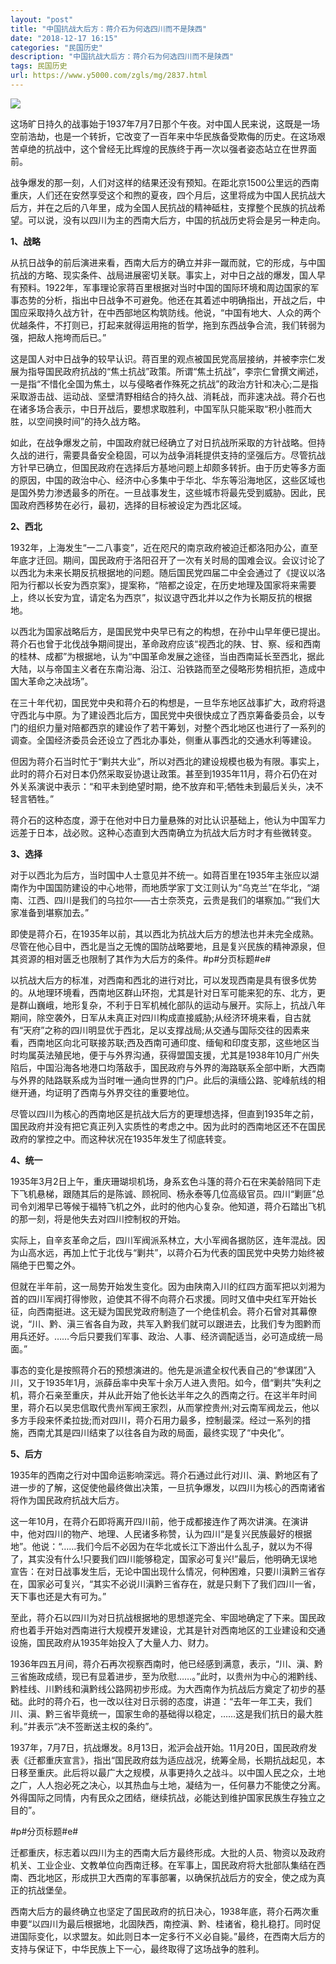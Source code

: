 ```yaml
---
layout: "post"
title: "中国抗战大后方：蒋介石为何选四川而不是陕西"
date: "2018-12-17 16:15"
categories: "民国历史"
description: "中国抗战大后方：蒋介石为何选四川而不是陕西"
tags: 民国历史
url: https://www.y5000.com/zgls/mg/2837.html
---
```






![](https://img.y5000.com/uploads/allimg/160618/4-16061P0034C02.jpg)

这场旷日持久的战事始于1937年7月7日那个午夜。对中国人民来说，这既是一场空前浩劫，也是一个转折，它改变了一百年来中华民族备受欺侮的历史。在这场艰苦卓绝的抗战中，这个曾经无比辉煌的民族终于再一次以强者姿态站立在世界面前。

战争爆发的那一刻，人们对这样的结果还没有预知。在距北京1500公里远的西南重庆，人们还在安然享受这个和煦的夏夜，四个月后，这里将成为中国人民抗战大后方，并在之后的八年里，成为全国人民抗战的精神砥柱，支撑整个民族的抗战希望。可以说，没有以四川为主的西南大后方，中国的抗战历史将会是另一种走向。

**1、战略**

从抗日战争的前后演进来看，西南大后方的确立并非一蹴而就，它的形成，与中国抗战的方略、现实条件、战局进展密切关联。事实上，对中日之战的爆发，国人早有预料。1922年，军事理论家蒋百里根据对当时中国的国际环境和周边国家的军事态势的分析，指出中日战争不可避免。他还在其着述中明确指出，开战之后，中国应采取持久战方针，在中西部地区构筑防线。他说，“中国有地大、人众的两个优越条件，不打则已，打起来就得运用拖的哲学，拖到东西战争合流，我们转弱为强，把敌人拖垮而后已。”

这是国人对中日战争的较早认识。蒋百里的观点被国民党高层接纳，并被李宗仁发展为指导国民政府抗战的“焦土抗战”政策。所谓“焦土抗战”，李宗仁曾撰文阐述，一是指“不惜化全国为焦土，以与侵略者作殊死之抗战”的政治方针和决心;二是指采取游击战、运动战、坚壁清野相结合的持久战、消耗战，而非速决战。蒋介石也在诸多场合表示，中日开战后，要想求取胜利，中国军队只能采取“积小胜而大胜，以空间换时间”的持久战方略。

如此，在战争爆发之前，中国政府就已经确立了对日抗战所采取的方针战略。但持久战的进行，需要具备安全稳固，可以为战争消耗提供支持的坚强后方。尽管抗战方针早已确立，但国民政府在选择后方基地问题上却颇多转折。由于历史等多方面的原因，中国的政治中心、经济中心多集中于华北、华东等沿海地区，这些区域也是国外势力渗透最多的所在。一旦战事发生，这些城市将最先受到威胁。因此，民国政府西移势在必行，最初，选择的目标被设定为西北区域。

**2、西北**

1932年，上海发生“一二八事变”，近在咫尺的南京政府被迫迁都洛阳办公，直至年底才迁回。期间，国民政府于洛阳召开了一次有关时局的国难会议。会议讨论了以西北为未来长期反抗根据地的问题。随后国民党四届二中全会通过了《提议以洛阳为行都以长安为西京案》，提案称，“陪都之设定，在历史地理及国家将来需要上，终以长安为宜，请定名为西京”，拟议退守西北并以之作为长期反抗的根据地。

以西北为国家战略后方，是国民党中央早已有之的构想，在孙中山早年便已提出。蒋介石也曾于北伐战争期间提出，革命政府应该“视西北的陕、甘、察、绥和西南的桂林、成都”为根据地，认为“中国革命发展之途径，当由西南延长至西北，据此大陆，以与帝国主义者在东南沿海、沿江、沿铁路而至之侵略形势相抗拒，造成中国大革命之决战场”。

在三十年代初，国民党中央和蒋介石的构想是，一旦华东地区战事扩大，政府将退守西北与中原。为了建设西北后方，国民党中央很快成立了西京筹备委员会，以专门的组织力量对陪都西京的建设作了若干筹划，对整个西北地区也进行了一系列的调查。全国经济委员会还设立了西北办事处，侧重从事西北的交通水利等建设。

但因为蒋介石当时忙于“剿共大业”，所以对西北的建设规模也极为有限。事实上，此时的蒋介石对日本仍然采取妥协退让政策。甚至到1935年11月，蒋介石仍在对外关系演说中表示：“和平未到绝望时期，绝不放弃和平;牺牲未到最后关头，决不轻言牺牲。”

蒋介石的这种态度，源于在他对中日力量悬殊的对比认识基础上，他认为中国军力远差于日本，战必败。这种心态直到大西南确立为抗战大后方时才有些微转变。

**3、选择**

对于以西北为后方，当时国中人士意见并不统一。如蒋百里在1935年主张应以湖南作为中国国防建设的中心地带，而地质学家丁文江则认为“乌克兰”在华北，“湖南、江西、四川是我们的乌拉尔——古士奈茨克，云贵是我们的堪察加。”“我们大家准备到堪察加去。”

即使是蒋介石，在1935年以前，其以西北为抗战大后方的想法也并未完全成熟。尽管在他心目中，西北是当之无愧的国防战略要地，且是复兴民族的精神源泉，但其资源的相对匮乏也限制了其作为大后方的条件。#p#分页标题#e#

以抗战大后方的标准，对西南和西北的进行对比，可以发现西南是具有很多优势的。从地理环境看，西南地区群山环抱，尤其是针对日军可能来犯的东、北方，更是群山巍峨，地形复杂，不利于日军机械化部队的运动与展开。实际上，抗战八年期间，除空袭外，日军从未真正对四川构成直接威胁;从经济环境来看，自古就有“天府”之称的四川明显优于西北，足以支撑战局;从交通与国际交往的因素来看，西南地区向北可联接苏联;西及西南可通印度、缅甸和印度支那，这些地区当时均属英法殖民地，便于与外界沟通，获得盟国支援，尤其是1938年10月广州失陷后，中国沿海各地港口均落敌手，国民政府与外界的海路联系全部中断，大西南与外界的陆路联系成为当时唯一通向世界的门户。此后的滇缅公路、驼峰航线的相继开通，均证明了西南与外界交往的重要地位。

尽管以四川为核心的西南地区是抗战大后方的更理想选择，但直到1935年之前，国民政府并没有把它真正列入实质性的考虑之中。因为此时的西南地区还不在国民政府的掌控之中。而这种状况在1935年发生了彻底转变。

**4、统一**

1935年3月2日上午，重庆珊瑚坝机场，身系玄色斗篷的蒋介石在宋美龄陪同下走下飞机悬梯，跟随其后的是陈诚、顾祝同、杨永泰等几位高级官员。四川“剿匪”总司令刘湘早已等候于福特飞机之外，此时的他内心复杂。他知道，蒋介石踏出飞机的那一刻，将是他失去对四川控制权的开始。

实际上，自辛亥革命之后，四川军阀派系林立，大小军阀各据防区，连年混战。因为山高水远，再加上忙于北伐与“剿共”，以蒋介石为代表的国民党中央势力始终被隔绝于巴蜀之外。

但就在半年前，这一局势开始发生变化。因为由陕南入川的红四方面军把以刘湘为首的四川军阀打得惨败，迫使其不得不向蒋介石求援。同时又值中央红军开始长征，向西南挺进。这无疑为国民党政府制造了一个绝佳机会。蒋介石曾对其幕僚说，“川、黔、滇三省各自为政，共军入黔我们就可以跟进去，比我们专为图黔而用兵还好。……今后只要我们军事、政治、人事、经济调配适当，必可造成统一局面。”

事态的变化是按照蒋介石的预想演进的。他先是派遣全权代表自己的“参谋团”入川，又于1935年1月，派薛岳率中央军十余万人进入贵阳。如今，借“剿共”失利之机，蒋介石亲至重庆，并从此开始了他长达半年之久的西南之行。在这半年时间里，蒋介石以吴忠信取代贵州军阀王家烈，从而掌控贵州;对云南军阀龙云，他以多方手段来怀柔拉拢;而对四川，蒋介石用力最多，控制最深。经过一系列的措施，西南尤其是四川结束了以往各自为政的局面，最终实现了“中央化”。

**5、后方**

1935年的西南之行对中国命运影响深远。蒋介石通过此行对川、滇、黔地区有了进一步的了解，这促使他最终做出决策，一旦抗争爆发，以四川为核心的西南诸省将作为国民政府抗战大后方。

这一年10月，在蒋介石即将离开四川前，他于成都接连作了两次讲演。在演讲中，他对四川的物产、地理、人民诸多称赞，认为四川“是复兴民族最好的根据地”。他说：“……我们今后不必因为在华北或长江下游出什么乱子，就以为不得了，其实没有什么!只要我们四川能够稳定，国家必可复兴!”最后，他明确无误地宣告：在对日战事发生后，无论中国出现什么情况，何种困难，只要川滇黔三省存在，国家必可复兴，“其实不必说川滇黔三省存在，就是只剩下了我们四川一省，天下事也还是大有可为。”

至此，蒋介石以四川为对日抗战根据地的思想遂完全、牢固地确定了下来。国民政府也着手开始对西南进行大规模开发建设，尤其是针对西南地区的工业建设和交通设施，国民政府从1935年始投入了大量人力、财力。

1936年四五月间，蒋介石再次视察西南时，他已经感到满意，表示，“川、滇、黔三省施政成绩，现已有显着进步，至为欣慰……。”此时，以贵州为中心的湘黔线、黔桂线、川黔线和滇黔线公路网初步形成。为大西南作为抗战后方奠定了初步的基础。此时的蒋介石，也一改以往对日示弱的态度，讲道：“去年一年工夫，我们川、滇、黔三省毕竟统一，国家生命的基础得以稳定，……这是我们抗日的最大胜利。”并表示“决不签断送主权的条约”。

1937年，7月7日，抗战爆发。8月13日，淞沪会战开始。11月20日，国民政府发表《迁都重庆宣言》，指出“国民政府兹为适应战况，统筹全局，长期抗战起见，本日移至重庆。此后将以最广大之规模，从事更持久之战斗。以中国人民之众，土地之广，人人抱必死之决心，以其热血与土地，凝结为一，任何暴力不能使之分离。外得国际之同情，内有民众之团结，继续抗战，必能达到维护国家民族生存独立之目的”。

#p#分页标题#e#

迁都重庆，标志着以四川为主的西南大后方最终形成。大批的人员、物资以及政府机关、工业企业、文教单位向西南迁移。在军事上，国民政府将大批部队集结在西南、西北地区，形成拱卫大西南的军事部署，以确保抗战后方的安全，使之成为真正的抗战堡垒。

西南大后方的最终确立也坚定了国民政府的抗日决心，1938年底，蒋介石两次重申要“以四川为最后根据地，北固陕西，南控滇、黔、桂诸省，稳扎稳打。同时促进国际变化，以求盟友。如此则日本一定多行不义必自毙。”最终，在西南大后方的支持与保证下，中华民族上下一心，最终取得了这场战争的胜利。
